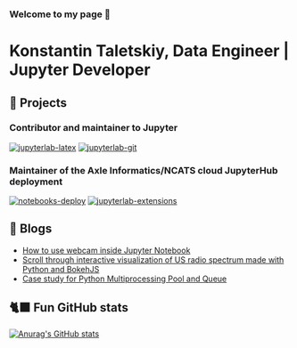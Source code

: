 ### Welcome to my page 👋

# Konstantin Taletskiy, Data Engineer | Jupyter Developer

## 🌟 Projects

### Contributor and maintainer to Jupyter

[![jupyterlab-latex](https://github-readme-stats.vercel.app/api/pin/?username=jupyterlab&repo=jupyterlab-latex&theme=dark&show_owner=true)](https://github.com/jupyterlab/jupyterlab-latex)
[![jupyterlab-git](https://github-readme-stats.vercel.app/api/pin/?username=jupyterlab&repo=jupyterlab-git&theme=dark&show_owner=true)](https://github.com/jupyterlab/jupyterlab-git)

### Maintainer of the Axle Informatics/NCATS cloud JupyterHub deployment

[![notebooks-deploy](https://github-readme-stats.vercel.app/api/pin/?username=LabShare&repo=notebooks-deploy&theme=dark&show_owner=true)](https://github.com/LabShare/notebooks-deploy)
[![jupyterlab-extensions](https://github-readme-stats.vercel.app/api/pin/?username=LabShare&repo=jupyterlab-extensions&theme=dark&show_owner=true)](https://github.com/LabShare/jupyterlab-extensions)


## 📓 Blogs
  - [How to use webcam inside Jupyter Notebook](https://medium.com/@kostal91/displaying-real-time-webcam-stream-in-ipython-at-relatively-high-framerate-8e67428ac522)
  - [Scroll through interactive visualization of US radio spectrum made with Python and BokehJS](https://taletskiy.com/posts/bokeh-radio-spectrum/)
  - [Case study for Python Multiprocessing Pool and Queue](https://taletskiy.com/posts/python-pool-limited-queue-processing/)

## 🐈‍⬛ Fun GitHub stats
[![Anurag's GitHub stats](https://github-readme-stats.vercel.app/api?username=ktaletsk&theme=dark)](https://github.com/anuraghazra/github-readme-stats)
